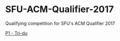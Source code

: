 # SFU-ACM-Qualifier-2017
Qualifying competition for SFU's ACM Qualifier 2017

<a href="https://uva.onlinejudge.org/index.php?option=onlinejudge&amp;page=show_problem&amp;problem=4831" target="_blank">P1 - Tri-du</a>
